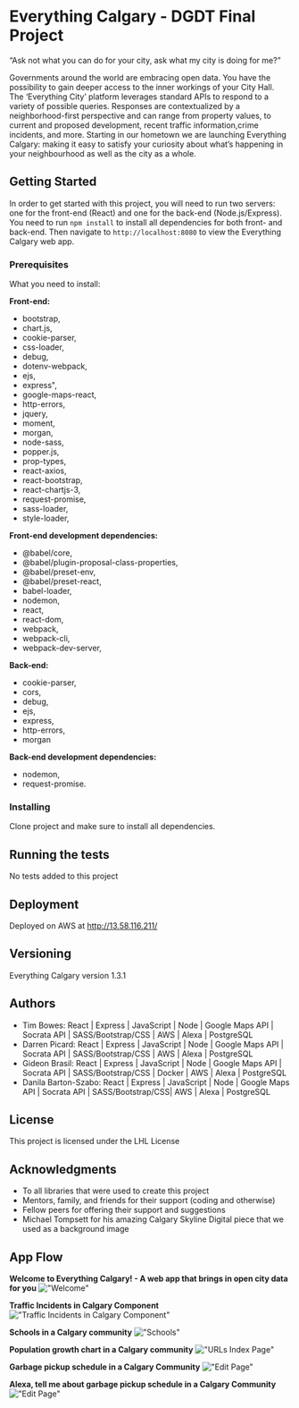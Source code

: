 # Everything Calgary - DGDT Final Project

“Ask not what you can do for your city, ask what my city is doing for me?” 

Governments around the world are embracing open data. You have the possibility to gain deeper access to the inner workings of your City Hall. The ‘Everything City’ platform leverages standard APIs to respond to a variety of possible queries. Responses are contextualized by a neighborhood-first perspective and can range from property values, to current and proposed development, recent traffic information,crime incidents, and more. Starting in our hometown we are launching Everything Calgary: making it easy to satisfy your curiosity about what’s happening in your neighbourhood as well as the city as a whole. 

## Getting Started

In order to get started with this project, you will need to run two servers: one for the front-end (React) and one for the back-end (Node.js/Express). You need to run `npm install` to install all dependencies for both front- and back-end. Then navigate to `http://localhost:8080` to view the Everything Calgary web app. 

### Prerequisites

What you need to install:

__Front-end:__
- bootstrap, 
- chart.js, 
- cookie-parser, 
- css-loader, 
- debug, 
- dotenv-webpack, 
- ejs, 
- express", 
- google-maps-react, 
- http-errors, 
- jquery, 
- moment, 
- morgan, 
- node-sass, 
- popper.js, 
- prop-types, 
- react-axios, 
- react-bootstrap, 
- react-chartjs-3, 
- request-promise, 
- sass-loader, 
- style-loader, 

__Front-end development dependencies:__
- @babel/core,
- @babel/plugin-proposal-class-properties,
- @babel/preset-env,
- @babel/preset-react,
- babel-loader,
- nodemon,
- react,
- react-dom,
- webpack,
- webpack-cli,
- webpack-dev-server,

__Back-end:__
- cookie-parser,
- cors,
- debug,
- ejs,
- express,
- http-errors,
- morgan

__Back-end development dependencies:__
- nodemon,
- request-promise.

### Installing

Clone project and make sure to install all dependencies. 

## Running the tests

No tests added to this project

## Deployment

Deployed on AWS at http://13.58.116.211/

## Versioning

Everything Calgary version 1.3.1

## Authors

* Tim Bowes: React | Express | JavaScript | Node  | Google Maps API | Socrata API | SASS/Bootstrap/CSS | AWS | Alexa | PostgreSQL
* Darren Picard: React | Express | JavaScript | Node  | Google Maps API | Socrata API | SASS/Bootstrap/CSS | AWS | Alexa | PostgreSQL
* Gideon Brasil: React | Express | JavaScript | Node  | Google Maps API | Socrata API | SASS/Bootstrap/CSS | Docker | AWS | Alexa | PostgreSQL
* Danila Barton-Szabo: React | Express | JavaScript | Node  | Google Maps API | Socrata API | SASS/Bootstrap/CSS| AWS | Alexa | PostgreSQL


## License

This project is licensed under the LHL License

## Acknowledgments

* To all libraries that were used to create this project
* Mentors, family, and friends for their support (coding and otherwise)
* Fellow peers for offering their support and suggestions
* Michael Tompsett for his amazing Calgary Skyline Digital piece that we used as a background image


## App Flow

__Welcome to Everything Calgary! - A web app that brings in open city data for you__
!["Welcome"](https://github.com/GideonBrasil/Everything-Calgary/blob/feature/readme/docs/EC_Welcome.gif)

__Traffic Incidents in Calgary Component__
!["Traffic Incidents in Calgary Component"](https://github.com/GideonBrasil/Everything-Calgary/blob/feature/readme/docs/EC_Traffic.png)

__Schools in a Calgary community__
!["Schools"](https://github.com/GideonBrasil/Everything-Calgary/blob/feature/readme/docs/EC_Schools.png)

__Population growth chart in a Calgary community__
!["URLs Index Page"](https://github.com/GideonBrasil/Everything-Calgary/blob/feature/readme/docs/EC_Population.png)

__Garbage pickup schedule in a Calgary Community__
!["Edit Page"](https://github.com/GideonBrasil/Everything-Calgary/blob/feature/readme/docs/EC_garbage.png)

__Alexa, tell me about garbage pickup schedule in a Calgary Community__
!["Edit Page"](https://github.com/GideonBrasil/Everything-Calgary/blob/feature/readme/docs/EC_alexa.png)